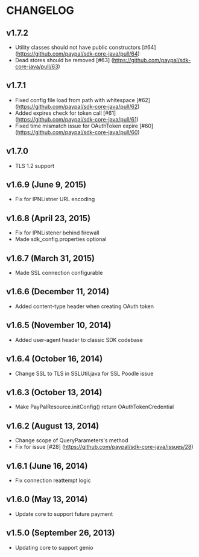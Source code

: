 CHANGELOG
=========

v1.7.2
------

   * Utility classes should not have public constructors [#64] (https://github.com/paypal/sdk-core-java/pull/64)
   * Dead stores should be removed [#63] (https://github.com/paypal/sdk-core-java/pull/63)

v1.7.1
------

   * Fixed config file load from path with whitespace [#62] (https://github.com/paypal/sdk-core-java/pull/62)
   * Added expires check for token call [#61] (https://github.com/paypal/sdk-core-java/pull/61)
   * Fixed time mismatch issue for OAuthToken expire [#60] (https://github.com/paypal/sdk-core-java/pull/60)
   
v1.7.0
------

   * TLS 1.2 support

v1.6.9 (June 9, 2015)
---------------------

   * Fix for IPNListner URL encoding

v1.6.8 (April 23, 2015)
---------------------

   * Fix for IPNListener behind firewall
   * Made sdk_config.properties optional
   
v1.6.7 (March 31, 2015)
---------------------

   * Made SSL connection configurable

v1.6.6 (December 11, 2014)
---------------------

   * Added content-type header when creating OAuth token

v1.6.5 (November 10, 2014)
---------------------

   * Added user-agent header to classic SDK codebase

v1.6.4 (October 16, 2014)
---------------------

   * Change SSL to TLS in SSLUtil.java for SSL Poodle issue

v1.6.3 (October 13, 2014)
---------------------

   * Make PayPalResource.initConfig() return OAuthTokenCredential

v1.6.2 (August 13, 2014)
---------------------

   * Change scope of QueryParameters's method
   * Fix for issue [#28] (https://github.com/paypal/sdk-core-java/issues/28)

v1.6.1 (June 16, 2014)
---------------------

   * Fix connection reattempt logic

v1.6.0 (May 13, 2014)
---------------------

   * Update core to support future payment

v1.5.0 (September 26, 2013)
---------------------

   * Updating core to support genio
